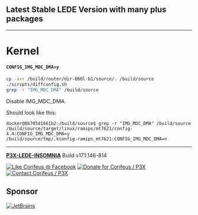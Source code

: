 [//]: #@corifeus-header

## Latest Stable LEDE Version with many plus packages

---
                        
[//]: #@corifeus-header:end
# Kernel

#### ```CONFIG_IMG_MDC_DMA=y```

```bash
cp -avr /build/router/dir-860l-b1/source/. /build/source
./scripts/diffconfig.sh
grep -r "IMG_MDC_DMA" /build/source
```

Disable IMG_MDC_DMA.

Should look like this:
```text
docker@8b705d1661b2:/build/source$ grep -r "IMG_MDC_DMA" /build/source
/build/source/target/linux/ramips/mt7621/config-4.4:CONFIG_IMG_MDC_DMA=y
/build/source/tmp/.kconfig-ramips_mt7621:CONFIG_IMG_MDC_DMA=n
```

[//]: #@corifeus-footer

---

[**P3X-LEDE-INSOMNIA**](https://pages.corifeus.com/lede-insomnia) Build v17.1.146-814 

[![Like Corifeus @ Facebook](https://img.shields.io/badge/LIKE-Corifeus-3b5998.svg)](https://www.facebook.com/corifeus.software) [![Donate for Corifeus / P3X](https://img.shields.io/badge/Donate-Corifeus-003087.svg)](https://www.paypal.com/cgi-bin/webscr?cmd=_donations&business=LFRV89WPRMMVE&lc=HU&item_name=Patrik%20Laszlo&item_number=patrikx3&currency_code=HUF&bn=PP%2dDonationsBF%3abtn_donate_SM%2egif%3aNonHosted)  [![Contact Corifeus / P3X](https://img.shields.io/badge/Contact-P3X-ff9900.svg)](https://www.patrikx3.com/en/front/contact) 


## Sponsor

[![JetBrains](https://www.patrikx3.com/images/jetbrains-logo.svg)](https://www.jetbrains.com/)
  
 

[//]: #@corifeus-footer:end